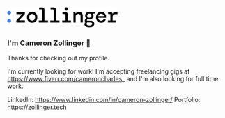 ![Alt text](./zollinger-logo.png?raw=true "Title")
### I'm Cameron Zollinger 🤘
Thanks for checking out my profile.

I'm currently looking for work! I'm accepting freelancing gigs at https://www.fiverr.com/cameroncharles_ 
and I'm also looking for full time work.

LinkedIn: https://www.linkedin.com/in/cameron-zollinger/
Portfolio: https://zollinger.tech
